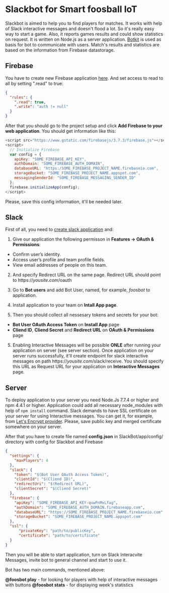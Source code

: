 # Slackbot for Smart foosball IoT

Slackbot is aimed to help you to find players for matches. It works with help of Slack interactive messages and doesn't flood a lot. So it's really easy way to start a game. Also, it reports games results and could show statistics on request. It is written on Node.js as a server application.
[Botkit](https://github.com/howdyai/botkit) is used as basis for bot to communicate with users. Match's results and statistics are based on the information from Firebase datastorage.

## Firebase 

You have to create new Firebase application [here](https://console.firebase.google.com). And set access to read to all by setting ".read" to true:

```json
{
  "rules": {
    ".read": true,
    ".write": "auth != null"
  }
}
```

After that you should go to the project setup and click **Add Firebase to your web application**.
You should get information like this:

```javascript
<script src="https://www.gstatic.com/firebasejs/3.7.3/firebase.js"></script>
<script>
  // Initialize Firebase
  var config = {
    apiKey: "SOME_FIREBASE_API_KEY",
    authDomain: "SOME_FIREBASE_AUTH_DOMAIN",
    databaseURL: "https:/SOME_FIREBASE_PROJECT_NAME.firebaseio.com",
    storageBucket: "SOME_FIREBASE_PROJECT_NAME.appspot.com",
    messagingSenderId: "SOME_FIREBASE_MESSAGING_SENDER_ID"
  };
  firebase.initializeApp(config);
</script>
```

Please, save this config information, it'll be needed later.

## Slack

First of all, you need to [create slack application](https://api.slack.com/apps) and:

1. Give our application the following permisson in **Features -> OAuth & Permissions**:
* Confirm user’s identity.
* Access user’s profile and team profile fields.
* View email addresses of people on this team.

2. And specify Redirect URL on the same page. Redirect URL should point to https://_yousite.com_/oauth

3. Go to **Bot users** and add Bot User, named, for example, _foosbot_ to application.

4. Install application to your team on **Intall App page**.

5. Then you should collect all nessesary tokens and secrets for your bot:

* **Bot User OAuth Access Token** on **Install App** page
* **Cliend ID**, **Cliend Secret** and **Redirect URL** on **OAuth & Permissions** page

5. Enabling Interactive Messages will be possible **ONLE** after running your application on server (see server section). Once application on your server runs successfully, it'll create endpoint for slack interactive messages on path https://_yousite.com_/slack/receive. You should specify this URL as Request URL for your application on **Interactive Messages** page.

## Server

To deploy application to your server you need Node.Js 7.7.4 or higher and npm 4.4.1 or higher. Application could add all necessary node_modules with help of `npm install` command.
Slack demands to have SSL certificate on your server for using Interactive messages. You can get it, for example, from [Let's Encrypt provider](letsencrypt.org). Please, save public key and merged certificate somewhere on your server.

After that you have to create file named **config.json** in SlackBot/app/config/ directory with config for Slackbot and Firebase

```json
{
  "settings": {
    "maxPlayers": 4
  },
  "slack": {
    "token": "$(Bot User OAuth Access Token)",
    "clientId": "$(Cliend ID)",
    "redirectUri": "$(Redirect URL)",
    "clientSecret": "$(Cliend Secret)"
  },
  "firebase": {
    "apiKey": "SOME_FIREBASE_API_KEY-quwPnMxLfag",
    "authDomain": "SOME_FIREBASE_AUTH_DOMAIN.firebaseapp.com",
    "databaseURL": "https://SOME_FIREBASE_PROJECT_NAME.firebaseio.com",
    "storageBucket": "SOME_FIREBASE_PROJECT_NAME.appspot.com"
  },
  "ssl": {
      "privateKey": "path/to/publicKey",
      "certificate": "path/to/certificate"
  }
}
```

Then you will be able to start application, turn on Slack Interacvite Messages, invite bot to general channel and start to use it.

Bot has two main commands, mentioned above:

**@foosbot play** - for looking for players with help of interactive messages with buttons
**@foosbot stats** - for displaying week's statistics
